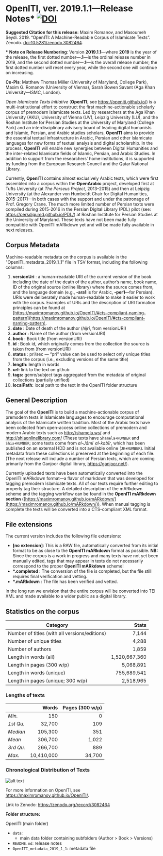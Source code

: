 # OpenITI, ver. 2019.1.1—Release Notes\* [![DOI](https://zenodo.org/badge/DOI/10.5281/zenodo.3082464.svg)](https://doi.org/10.5281/zenodo.3082464)


**Suggested Citation for this release:** Maxim Romanov, and Masoumeh Seydi. 2019. “OpenITI: A Machine-Readable Corpus of Islamicate Texts”. Zenodo. [doi:10.5281/zenodo.3082464](https://doi.org/10.5281/zenodo.3082464).

**\*** **Note on Release Numbering**: Version **2019.1.1**—where **2019** is the year of the release, the first dotted number—**.1**—is the ordinal release number in 2019, and the second dotted number—**.1**—is the overall release number; the first dotted number will reset every year, while the second one will continue on increasing.

**Co-PIs**: Matthew Thomas Miller (University of Maryland, College Park), Maxim G. Romanov (University of Vienna), Sarah Bowen Savant (Aga Khan University—ISMC, London).

*Open Islamicate Texts Initiative* (**OpenITI**, see <https://openiti.github.io/>) is a multi-institutional effort to construct the first machine-actionable scholarly corpus of premodern Islamicate texts. Led by researchers at the Aga Khan University (AKU), University of Vienna (UV), Leipzig University (LU), and the Roshan Institute for Persian Studies at the University of Maryland (College Park) and an interdisciplinary advisory board of leading digital humanists and Islamic, Persian, and Arabic studies scholars, **OpenITI** aims to provide the essential textual infrastructure in Arabic, Persian and other Islamicate languages for new forms of textual analysis and digital scholarship. In the process, **OpenITI** will enable new synergies between Digital Humanities and the inter-related Islamicate fields of Islamic, Persian, and Arabic Studies. In addition to support from the researchers’ home institutions, it is supported by funding from the European Research Council and the Qatar National Library. 

Currently, **OpenITI** contains almost exclusively Arabic texts, which were first assembled into a corpus within the **OpenArabic** project, developed first at Tufts University (at *The Perseus Project*, 2013–2015) and then at Leipzig University (at the Alexander von Humboldt Chair for Digital Humanities, 2015–2017)—in both cases with the support and under the patronage of Prof. Gregory Crane. The much more limited number of Persian texts were compiled during 2015-2016 in the Persian Digital Library (PDL) pilot (see: <https://persdigumd.github.io/PDL/>) at Roshan Institute for Persian Studies at the University of Maryland. These texts have not been made fully compatible with OpenITI mARkdown yet and will be made fully available in next releases. 

## Corpus Metadata

Machine-readable metadata on the corpus is available in the &quot;OpenITI\_metadata\_2019\_1\_1&quot; file in TSV format, including the following columns:

1. **versionUri** : a human-readable URI of the current version of the book including the date of the death of the author, author’s name, book name, ID of the original source (online library) where the source comes from, and the language domain (e.g., **-ara1** is for Arabic, **-per1**—for Persian). URIs were deliberately made human-readable to make it easier to work with the corpus. Examples of URIs and the description of URI formation principles can be found at [https://maximromanov.github.io/OpenITI/#cts-compliant-naming-pattern](https://maximromanov.github.io/OpenITI/#cts-compliant-naming-pattern).
2. **date** : Date of death of the author (*hijrī*, from versionURI)
3. **author** : Name of the author (from versionURI)
4. **book** : Book title (from versionURI)
5. **id** : Book id, which originally comes from the collection the source is taken from (from versionURI)
6. **status** : pri/sec — “pri” value can be used to select only unique titles from the corpus (i.e., excluding versions of the same title)
7. **length:** length in words
8. **url:** link to the text on github
9. **tags:** genre/subject tags aggregated from the metadata of original collections (partially unified)
10. **localPath:** local path to the text in the OpenITI folder structure

## General Description

The goal of the **OpenITI** is to build a machine-actionable corpus of premodern texts in Islamicate languages to encourage computational analysis of the Islamicate written tradition. Most of the Arabic texts have been collected from open-access online collections of premodern and modern Arabic texts such as <http://shamela.ws/> and <http://shiaonlinelibrary.com/> (These texts have `Shamela+NUMBER` and `Shia+NUMBER`; some texts come from _al-Jāmiʿ al-kabīr_, which has been published on an external HDD and is not available online (`JK+NUMBER`). Initial metadata from these collections is preserved at the beginning of each file. (The next release will include a number of Persian texts, which are coming primarily from the Ganjoor digital library, <https://ganjoor.net/>).

Currently uploaded texts have been automatically converted into the OpenITI mARkdown format—a flavor of markdown that was developed for tagging premodern Islamicate texts. All of our texts require further editing to properly tag their structure. A detailed description of the mARkdown scheme and the tagging workflow can be found in the **OpenITI mARkdown section** ([https://maximromanov.github.io/mARkdown/](https://maximromanov.github.io/mARkdown/)). When manual tagging is complete the texts will be converted into a CTS-compliant XML format.

## File extensions

The current version includes the following file extensions:

- **[no extension]**: This is a RAW file, automatically converted from its initial format to be as close to the **OpenITI mARkdown** format as possible. **NB:** Since the corpus is a work in progress and many texts have not yet been manually edited, tags that may appear in texts do not necessarily correspond to the proper **OpenITI mARkdown** scheme!
- **\*.completed** : The conversion of the file is completed, but the file still requires final verification and vetting.
- **\*.mARkdown** : The file has been verified and vetted. 

In the long run we envision that the entire corpus will be converted into TEI XML and made available to a wider public as a digital library.

## Statistics on the corpus

| **Category** | **Stats** |
| --- | ---:|
| Number of titles (with all versions/editions) | 7,144 |
| Number of unique titles | 4,288 |
| Number of authors | 1,859 |
| Length in words (all) | 1,520,667,360 |
| Length in pages (300 w/p) | 5,068,891 |
| Length in words (unique) | 755,689,541 |
| Length in pages (unique; 300 w/p) | 2,518,965 |

### Lengths of texts

|  | **Words** | **Pages (300 w/p)** |
| --- | ---:| ---:|
| _Min._ | 150 | 0 |
| _1st Qu._ | 32,700 | 109 |
| _Median_ | 105,300 | 351 |
| _Mean_ | 306,700 | 1,022 |
| _3rd Qu._ | 266,700 | 889 |
| _Max._ | 10,410,000 | 34,700 |

### Chronological Distribution of Texts

 ![alt text](https://github.com/OpenITI/2019.1/blob/master/chrono_img.png?raw=true)

For more information on OpenITI, see <https://maximromanov.github.io/OpenITI/>.

Link to Zenodo: <https://zenodo.org/record/3082464>

**Folder structure:**

OpenITI (main folder)

- `data`:
  - main data folder containing subfolders (Author > Book > Versions)
- `README.md`: release notes
- `OpenITI_metadata_2019_1_1`: metadata file
